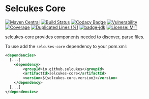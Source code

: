 # Selcukes Core

[![Maven Central](https://img.shields.io/maven-central/v/io.github.selcukes/selcukes-core.svg?label=Maven%20Central)](https://search.maven.org/search?q=g:%22io.github.selcukes%22%20AND%20a:%22selcukes-core%22)
[![Build Status](https://travis-ci.org/selcukes/selcukes-core.svg?branch=master)](https://travis-ci.org/selcukes/selcukes-core)
[![Codacy Badge](https://api.codacy.com/project/badge/Grade/79fbd725ee664ff985fb66d4ae2a7527)](https://www.codacy.com/manual/selcukes/selcukes-core?utm_source=github.com&amp;utm_medium=referral&amp;utm_content=selcukes/selcukes-core&amp;utm_campaign=Badge_Grade)
[![Vulnerability](https://sonarcloud.io/api/project_badges/measure?project=selcukes_selcukes-core&metric=vulnerabilities)](https://sonarcloud.io/dashboard?id=selcukes_selcukes-core)
[![Coverage](https://sonarcloud.io/api/project_badges/measure?project=selcukes_selcukes-core&metric=coverage)](https://sonarcloud.io/dashboard?id=selcukes_selcukes-core)
[![Duplicated Lines (%)](https://sonarcloud.io/api/project_badges/measure?project=selcukes_selcukes-core&metric=duplicated_lines_density)](https://sonarcloud.io/dashboard?id=selcukes_selcukes-core)
[![badge-jdk](https://img.shields.io/badge/jdk-8-green.svg)](http://www.oracle.com/technetwork/java/javase/downloads/index.html)
[![License: MIT](https://img.shields.io/badge/License-MIT-yellow.svg)](http://www.opensource.org/licenses/mit-license)

selcukes-core provides components needed to discover, parse files.

To use add the `selcukes-core` dependency to your pom.xml:

```xml
<dependencies>
  [...]
    <dependency>
        <groupId>io.github.selcukes</groupId>
        <artifactId>selcukes-core</artifactId>
        <version>${selcukes-core.version}</version>
    </dependency>
  [...]
</dependencies>

```
